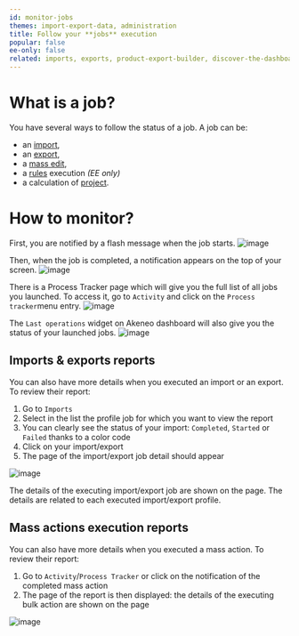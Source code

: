 ```yaml
---
id: monitor-jobs
themes: import-export-data, administration
title: Follow your **jobs** execution
popular: false
ee-only: false
related: imports, exports, product-export-builder, discover-the-dashboard, what-is-a-rule, what-is-a-project, product-mass-actions
---
```


# What is a job?

You have several ways to follow the status of a job. A job can be:
- an [import](imports.html),
- an [export](exports.html),
- a [mass edit](product-mass-actions.html),
- a [rules](what-is-a-rule.html) execution _(EE only)_
- a calculation of [project](what-is-a-project.html).

# How to monitor?
First, you are notified by a flash message when the job starts.
![image](Settings_Calculation1.png)

Then, when the job is completed, a notification appears on the top of your screen.
![image](Settings_Calculation2.png)

There is a Process Tracker page which will give you the full list of all jobs you launched. To access it, go to `Activity` and click on the `Process tracker`menu entry.
![image](Settings_Calculation3.png)

The `Last operations` widget on Akeneo dashboard will also give you the status of your launched jobs.
![image](Dashboard_Calculation4.png)

## Imports & exports reports

You can also have more details when you executed an import or an export. To review their report:
1.  Go to `Imports`
2.  Select in the list the profile job for which you want to view the report
2.  You can clearly see the status of your import: `Completed`, `Started` or `Failed` thanks to a color code
1.  Click on your import/export
1.  The page of the import/export job detail should appear

![image](Exports_Calculation5.png)

The details of the executing import/export job are shown on the page. The details are related to each executed import/export profile.

## Mass actions execution reports

You can also have more details when you executed a mass action. To review their report:
1.  Go to `Activity`/`Process Tracker` or click on the notification of the completed mass action
1.  The page of the report is then displayed: the details of the executing bulk action are shown on the page

![image](Dashboard_Calculation6.png)
